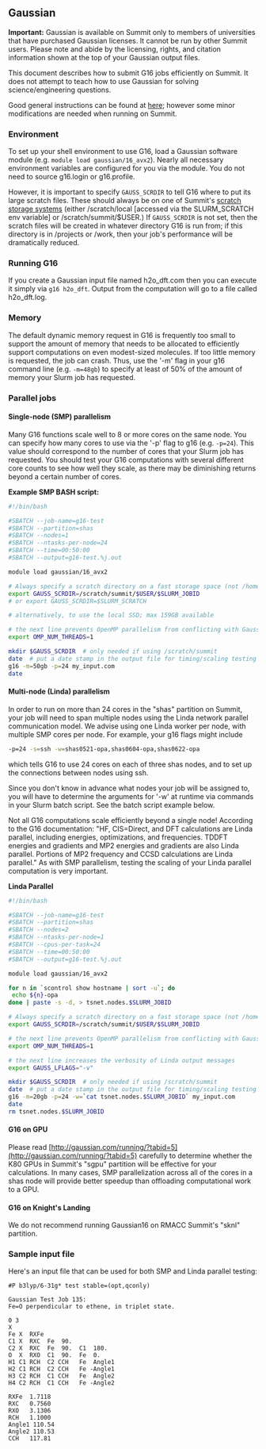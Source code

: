 ## Gaussian

__Important:__ Gaussian is available on Summit only to members of
universities that have purchased Gaussian licenses. It cannot be run
by other Summit users. Please note and abide by the licensing,
rights, and citation information shown at the top of your Gaussian
output files.

This document describes how to submit G16 jobs efficiently on
Summit. It does not attempt to teach how to use Gaussian for solving
science/engineering questions.

Good general instructions can be found at
[here](http://gaussian.com/running/); however some minor modifications
are needed when running on Summit.


### Environment

To set up your shell environment to use G16, load a Gaussian software
module (e.g. `module load gaussian/16_avx2`). Nearly all necessary
environment variables are configured for you via the module. You do
not need to source g16.login or g16.profile.

However, it is important to specify `GAUSS_SCRDIR` to tell G16 where
to put its large scratch files. These should always be on one of
Summit's [scratch storage
systems](../compute/filesystems.html)
(either /scratch/local [accessed via the SLURM_SCRATCH env variable]
or /scratch/summit/$USER.) If `GAUSS_SCRDIR` is not set, then the
scratch files will be created in whatever directory G16 is run from;
if this directory is in /projects or /work, then your job's
performance will be dramatically reduced.


### Running G16

If you create a Gaussian input file named h2o_dft.com then you can
execute it simply via `g16 h2o_dft`. Output from the computation will
go to a file called h2o_dft.log.


### Memory

The default dynamic memory request in G16 is frequently too small to
support the amount of memory that needs to be allocated to efficiently
support computations on even modest-sized molecules. If too little
memory is requested, the job can crash. Thus, use the '-m' flag in
your g16 command line (e.g. `-m=48gb`) to specify at least of 50% of
the amount of memory your Slurm job has requested.


### Parallel jobs


#### Single-node (SMP) parallelism

Many G16 functions scale well to 8 or more cores on the same node. You
can specify how many cores to use via the '-p' flag to g16
(e.g. `-p=24`). This value should correspond to the number of cores
that your Slurm job has requested. You should test your G16
computations with several different core counts to see how well they
scale, as there may be diminishing returns beyond a certain number of
cores.

__Example SMP BASH script:__

```bash
#!/bin/bash

#SBATCH --job-name=g16-test
#SBATCH --partition=shas
#SBATCH --nodes=1
#SBATCH --ntasks-per-node=24
#SBATCH --time=00:50:00
#SBATCH --output=g16-test.%j.out

module load gaussian/16_avx2

# Always specify a scratch directory on a fast storage space (not /home or /projects!)
export GAUSS_SCRDIR=/scratch/summit/$USER/$SLURM_JOBID
# or export GAUSS_SCRDIR=$SLURM_SCRATCH

# alternatively, to use the local SSD; max 159GB available

# the next line prevents OpenMP parallelism from conflicting with Gaussian's internal SMP parallelization
export OMP_NUM_THREADS=1

mkdir $GAUSS_SCRDIR  # only needed if using /scratch/summit
date  # put a date stamp in the output file for timing/scaling testing if desired
g16 -m=50gb -p=24 my_input.com
date
```


#### Multi-node (Linda) parallelism

In order to run on more than 24 cores in the "shas" partition on
Summit, your job will need to span multiple nodes using the Linda
network parallel communication model. We advise using one Linda worker
per node, with multiple SMP cores per node. For example, your g16
flags might include

```bash
-p=24 -s=ssh -w=shas0521-opa,shas0604-opa,shas0622-opa
```

which tells G16 to use 24 cores on each of three shas nodes, and to
set up the connections between nodes using ssh.

Since you don't know in advance what nodes your job will be assigned
to, you will have to determine the arguments for '-w' at runtime via
commands in your Slurm batch script. See the batch script example
below.

Not all G16 computations scale efficiently beyond a single node!
According to the G16 documentation: "HF, CIS=Direct, and DFT
calculations are Linda parallel, including energies, optimizations,
and frequencies. TDDFT energies and gradients and MP2 energies and
gradients are also Linda parallel. Portions of MP2 frequency and CCSD
calculations are Linda parallel." As with SMP parallelism, testing the
scaling of your Linda parallel computation is very important.

__Linda Parallel__

```bash
#!/bin/bash

#SBATCH --job-name=g16-test
#SBATCH --partition=shas
#SBATCH --nodes=2
#SBATCH --ntasks-per-node=1
#SBATCH --cpus-per-task=24
#SBATCH --time=00:50:00
#SBATCH --output=g16-test.%j.out

module load gaussian/16_avx2

for n in `scontrol show hostname | sort -u`; do
 echo ${n}-opa
done | paste -s -d, > tsnet.nodes.$SLURM_JOBID

# Always specify a scratch directory on a fast storage space (not /home or /projects!)
export GAUSS_SCRDIR=/scratch/summit/$USER/$SLURM_JOBID

# the next line prevents OpenMP parallelism from conflicting with Gaussian's internal parallelization
export OMP_NUM_THREADS=1

# the next line increases the verbosity of Linda output messages
export GAUSS_LFLAGS="-v"

mkdir $GAUSS_SCRDIR  # only needed if using /scratch/summit
date  # put a date stamp in the output file for timing/scaling testing
g16 -m=20gb -p=24 -w=`cat tsnet.nodes.$SLURM_JOBID` my_input.com
date
rm tsnet.nodes.$SLURM_JOBID
```


#### G16 on GPU

Please read [http://gaussian.com/running/?tabid=5](http://gaussian.com/running/?tabid=5) carefully to
determine whether the K80 GPUs in Summit's "sgpu" partition will be
effective for your calculations. In many cases, SMP parallelization
across all of the cores in a shas node will provide better speedup
than offloading computational work to a GPU.


#### G16 on Knight's Landing

We do not recommend running Gaussian16 on RMACC Summit's "sknl"
partition.

### Sample input file

Here's an input file that can be used for both SMP and Linda parallel
testing:

```
#P b3lyp/6-31g* test stable=(opt,qconly)

Gaussian Test Job 135:
Fe=O perpendicular to ethene, in triplet state.

0 3
X
Fe X  RXFe
C1 X  RXC  Fe  90.
C2 X  RXC  Fe  90.  C1  180.
O  X  RXO  C1  90.  Fe	0.
H1 C1 RCH  C2 CCH   Fe  Angle1
H2 C1 RCH  C2 CCH   Fe -Angle1
H3 C2 RCH  C1 CCH   Fe  Angle2
H4 C2 RCH  C1 CCH   Fe -Angle2

RXFe  1.7118
RXC   0.7560
RXO   3.1306
RCH   1.1000
Angle1 110.54
Angle2 110.53
CCH   117.81
```
